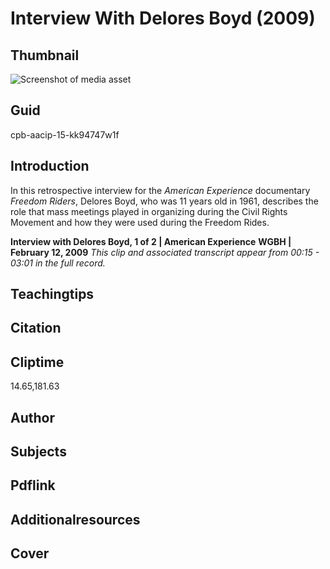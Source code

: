 # Interview With Delores Boyd (2009)

## Thumbnail

![Screenshot of media asset](https://s3.amazonaws.com/americanarchive.org/primary_source_sets/03-15-kk94747w1f.jpg "Screenshot media asset")


## Guid
cpb-aacip-15-kk94747w1f

## Introduction

In this retrospective interview for the _American Experience_ documentary _Freedom Riders_, Delores Boyd, who was 11 years old in 1961, describes the role that mass meetings played in organizing during the Civil Rights Movement and how they were used during the Freedom Rides. 

<b>Interview with Delores Boyd, 1 of 2 | American Experience</b>
<b>WGBH | February 12, 2009</b>
<i>This clip and associated transcript appear from 00:15 - 03:01 in the full record.</i>

## Teachingtips

## Citation

## Cliptime

14.65,181.63

## Author
## Subjects
## Pdflink
## Additionalresources
## Cover
